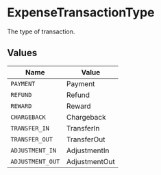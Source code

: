 # ExpenseTransactionType

The type of transaction.


## Values

| Name             | Value            |
| ---------------- | ---------------- |
| `PAYMENT`        | Payment          |
| `REFUND`         | Refund           |
| `REWARD`         | Reward           |
| `CHARGEBACK`     | Chargeback       |
| `TRANSFER_IN`    | TransferIn       |
| `TRANSFER_OUT`   | TransferOut      |
| `ADJUSTMENT_IN`  | AdjustmentIn     |
| `ADJUSTMENT_OUT` | AdjustmentOut    |